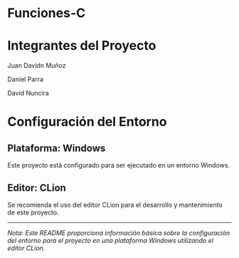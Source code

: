 # Funciones-C
# Integrantes del Proyecto

Juan Davidn Muñoz

Daniel Parra

David Nuncira

# Configuración del Entorno

## Plataforma: Windows

Este proyecto está configurado para ser ejecutado en un entorno Windows.

## Editor: CLion

Se recomienda el uso del editor CLion para el desarrollo y mantenimiento de este proyecto.

---

*Nota: Este README proporciona información básica sobre la configuración del entorno para el proyecto en una plataforma Windows utilizando el editor CLion.*
